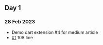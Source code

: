 ## Day 1 
 ### 28 Feb 2023
 - Demo dart extension #4 for medium article
 - [#1][1] 108 line


[1]: https://github.com/pmatatias/ck-linecode/pull/1
